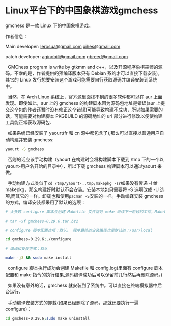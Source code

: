 #  Linux平台下的中国象棋游戏gmchess
gmchess 是一款 Linux 下的中国象棋游戏。

作者信息：

Main developer:
lerosua@gmail.com
xihes@gmail.com

patch developer:
aginobili@gmail.com
gbreed@gmail.com

&nbsp;&nbsp;GMChess program is write by gtkmm and c++，以及开源程序象棋巫师的源码。不幸的是，作者提供的预编译版本只有 Debian 系的才可以直接下载安装)，其它的 Linux 发行想要安装这个游戏可能需要自行获取源码并编译安装到系统中。

&nbsp;&nbsp;当然，在 Arch Linux 系统上，官方源里面找不到的很多软件都可以在 aur 上面发现。即使如此，aur 上的 gmchess 的构建脚本因为源码包地址是错误(aur 上提交这个包的作者还暂时没有修正这个错误)可能导致构建不成功，所以如果需要的话，可能需要对构建脚本 PKGBUILD 的源码地址的 url 部分进行修改以便使构建工具能正常获取源码包.

&nbsp;&nbsp;如果系统已经安装了 yaourt(fr 和 cn 源中都包含了),那么可以直接以普通用户自动构建并安装 gmchess:

```Bash
yaourt -S gmchess
```

&nbsp;&nbsp;否则的话应该手动构建（yaourt 在构建时会将构建脚本下载到 /tmp 下的一个以 yaourt-用户名开始的目录中），所以下载 gmchess 构建脚本可以通过yaourt 来做。

&nbsp;&nbsp;手动构建方式类似于`cd /tmp/yaourt-..tmp;makepkg -sr`如果没有传递 -i 给 makepkg，那么构建好时默认不会安装。安装本地包只需要将 -S 选项改成 -U 选项,而其它的一样。卸载也和使用`pacman -S`安装的一样。手动编译安装 gmchess 的方式，编译安装都采用了默认的选项：


```Bash
# 大多数 configure 脚本会创建 Makefile 文件指导 make 继续下一阶段的工作，Makefile 里面大多都包含了编译/安装/卸载等规则。

# tar -xf gmchess-0.29.6.tar.bz2

# configure 脚本配置选项：默认。 程序最终的安装路径也是默认的：/usr/local

cd gmchess-0.29.6;./configure

# 编译和安装方式：默认

make -j3 && sudo make install
```

&nbsp;&nbsp;configure 脚本执行成功会创建 Makefile 和 config.log(里面有 configure 脚本配置和 make 指令的执行结果,源码编译成功后可以保留前几行然后再删除源码。)

&nbsp;&nbsp;如果没有意外的话，gmchess 就安装到了系统中。可以直接在终端模拟器中后台运行。

&nbsp;&nbsp;手动编译安装方式的卸载(如果已经删除了源码，那就还要执行一遍 configure)：

```Bash
cd gmchess-0.29.6;sudo make uninstall
```

